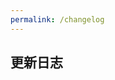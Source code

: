 ```yaml
---
permalink: /changelog
---
```


<section id="banner">
	<h2>更新日志</h2>
	<p></p>
</section>
<section id="one" class="wrapper style1">
	<div class="container" id="releases">
	</div>
</section>
<script src="https://cdn.rawgit.com/showdownjs/showdown/1.9.0/dist/showdown.min.js"></script>
<script src="{{ '/assets/js/changelog.js' | absolute_url}}"></script>